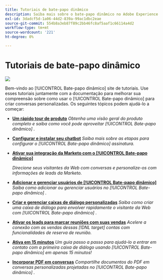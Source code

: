 ```yaml
---
title: Tutoriais de bate-papo dinâmico
description: Saiba mais sobre o bate-papo dinâmico no Adobe Experience League. Use esses tutoriais juntamente com a documentação para melhorar sua compreensão de como usar o Dynamic Chat para criar conversas personalizadas.
exl-id: 3dadcf5d-1a06-44d2-839a-99ac1dbc2eae
source-git-commit: 554b8a3eb87f89c2bb46fc8af5aaf1c66114a4d2
workflow-type: tm+mt
source-wordcount: '221'
ht-degree: 0%

---
```


# Tutoriais de bate-papo dinâmico

![](assets/dynamic-chat-header.png)

Bem-vindo ao [!UICONTROL Bate-papo dinâmico]  site de tutoriais. Use esses tutoriais juntamente com a documentação para melhorar sua compreensão sobre como usar o [!UICONTROL Bate-papo dinâmico]  para criar conversas personalizadas. Os seguintes tópicos podem ajudá-lo a começar:

* **[Um rápido tour de produto](product-tour.md)**
   *Obtenha uma visão geral do produto completo e saiba como você pode aproveitar [!UICONTROL Bate-papo dinâmico] .*
* **[Configurar e instalar seu chatbot](setup.md)**
   *Saiba mais sobre as etapas para configurar o [!UICONTROL Bate-papo dinâmico]  assinatura.*
* **[Ativar sua integração da Marketo com o [!UICONTROL Bate-papo dinâmico]](marketo-integration.md)**

   *Direcione seus visitantes da Web com conversas e personalize-os com informações de leads da Marketo.*
* **[Adicionar e gerenciar usuários de [!UICONTROL Bate-papo dinâmico]](user-management.md)**
   *Saiba como adicionar ou gerenciar usuários no [!UICONTROL Bate-papo dinâmico] .*
* **[Criar e gerenciar caixas de diálogo personalizadas](dialogue-management.md)**
   *Saiba como criar uma caixa de diálogo para envolver rapidamente o visitante da Web com [!UICONTROL Bate-papo dinâmico] .*
* **[Ativar os leads para marcar reuniões com suas vendas](meeting-booking.md)**
   *Acelere a conexão com as vendas dessas [!DNL target] contas com funcionalidades de reserva de reunião.*
* **[Ativa em 15 minutos](go-live-in-15-minutes.md)**
   *Um guia passo a passo para ajudá-lo a entrar em contato com a primeira caixa de diálogo usando [!UICONTROL Bate-papo dinâmico]  em apenas 15 minutos!*
* **[Incorporar PDF em conversas](document-cloud-integration.md)**
   *Compartilhe documentos do PDF em conversas personalizadas projetadas no [!UICONTROL Bate-papo dinâmico] .*

